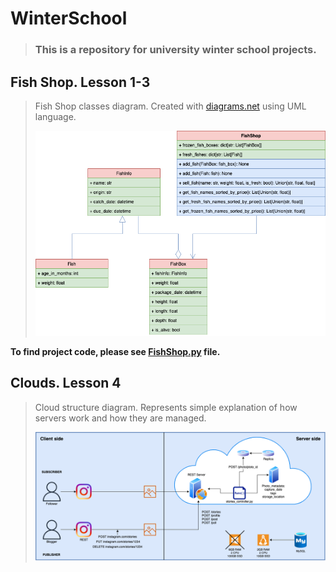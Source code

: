 # WinterSchool
> ### This is a repository for university winter school projects.

## Fish Shop. Lesson 1-3

> Fish Shop classes diagram. Created with [diagrams.net](https://www.diagrams.net/) using UML language.
>
>![](FishShop.drawio.png)

**To find project code, please see [FishShop.py](FishShop.py) file.**
## Clouds. Lesson 4

> Cloud structure diagram. Represents simple explanation of how servers work and how they are managed.
>
>![](Cloud.drawio.png)

